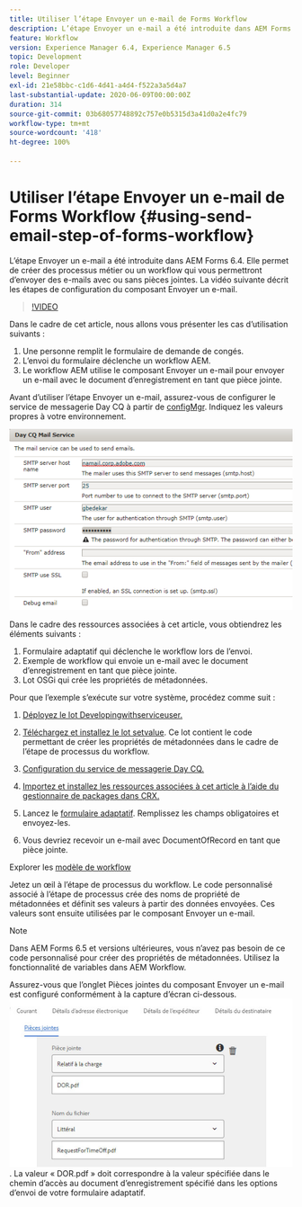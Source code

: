 ```yaml
---
title: Utiliser l’étape Envoyer un e-mail de Forms Workflow
description: L’étape Envoyer un e-mail a été introduite dans AEM Forms 6.4. Elle permet de créer des processus métier ou un workflow qui vous permettront d’envoyer des e-mails avec ou sans pièces jointes. La vidéo suivante décrit les étapes de configuration du composant Envoyer un e-mail.
feature: Workflow
version: Experience Manager 6.4, Experience Manager 6.5
topic: Development
role: Developer
level: Beginner
exl-id: 21e58bbc-c1d6-4d41-a4d4-f522a3a5d4a7
last-substantial-update: 2020-06-09T00:00:00Z
duration: 314
source-git-commit: 03b68057748892c757e0b5315d3a41d0a2e4fc79
workflow-type: tm+mt
source-wordcount: '418'
ht-degree: 100%

---
```


# Utiliser l’étape Envoyer un e-mail de Forms Workflow {#using-send-email-step-of-forms-workflow}

L’étape Envoyer un e-mail a été introduite dans AEM Forms 6.4. Elle permet de créer des processus métier ou un workflow qui vous permettront d’envoyer des e-mails avec ou sans pièces jointes. La vidéo suivante décrit les étapes de configuration du composant Envoyer un e-mail.

>[!VIDEO](https://video.tv.adobe.com/v/38529?quality=12&learn=on&captions=fre_fr)

Dans le cadre de cet article, nous allons vous présenter les cas d’utilisation suivants :

1. Une personne remplit le formulaire de demande de congés.
1. L’envoi du formulaire déclenche un workflow AEM.
1. Le workflow AEM utilise le composant Envoyer un e-mail pour envoyer un e-mail avec le document d’enregistrement en tant que pièce jointe.

Avant d’utiliser l’étape Envoyer un e-mail, assurez-vous de configurer le service de messagerie Day CQ à partir de [configMgr](http://localhost:4502/system/console/configMgr). Indiquez les valeurs propres à votre environnement.

![Configuration du service de messagerie Day CQ.](assets/mailservice.png)

Dans le cadre des ressources associées à cet article, vous obtiendrez les éléments suivants :

1. Formulaire adaptatif qui déclenche le workflow lors de l’envoi.
1. Exemple de workflow qui envoie un e-mail avec le document d’enregistrement en tant que pièce jointe.
1. Lot OSGi qui crée les propriétés de métadonnées.

Pour que l’exemple s’exécute sur votre système, procédez comme suit :

1. [Déployez le lot Developingwithserviceuser.](/help/forms/assets/common-osgi-bundles/DevelopingWithServiceUser.jar)

1. [Téléchargez et installez le lot setvalue](/help/forms/assets/common-osgi-bundles/SetValueApp.core-1.0-SNAPSHOT.jar). Ce lot contient le code permettant de créer les propriétés de métadonnées dans le cadre de l’étape de processus du workflow.
1. [Configuration du service de messagerie Day CQ.](https://helpx.adobe.com/fr/experience-manager/6-5/sites/administering/using/notification.html)
1. [Importez et installez les ressources associées à cet article à l’aide du gestionnaire de packages dans CRX.](assets/emaildoraemformskt.zip)
1. Lancez le [formulaire adaptatif](http://localhost:4502/content/dam/formsanddocuments/helpx/timeoffrequestform/jcr:content?wcmmode=disabled). Remplissez les champs obligatoires et envoyez-les.
1. Vous devriez recevoir un e-mail avec DocumentOfRecord en tant que pièce jointe.

Explorer les [modèle de workflow](http://localhost:4502/editor.html/conf/global/settings/workflow/models/emaildor.html)

Jetez un œil à l’étape de processus du workflow. Le code personnalisé associé à l’étape de processus crée des noms de propriété de métadonnées et définit ses valeurs à partir des données envoyées. Ces valeurs sont ensuite utilisées par le composant Envoyer un e-mail.

>[!NOTE]
>
>Dans AEM Forms 6.5 et versions ultérieures, vous n’avez pas besoin de ce code personnalisé pour créer des propriétés de métadonnées. Utilisez la fonctionnalité de variables dans AEM Workflow.

Assurez-vous que l’onglet Pièces jointes du composant Envoyer un e-mail est configuré conformément à la capture d’écran ci-dessous.
![Onglet Pièces jointes du composant Envoyer un e-mail](assets/sendemailcomponentconfigure.jpg). La valeur « DOR.pdf » doit correspondre à la valeur spécifiée dans le chemin d’accès au document d’enregistrement spécifié dans les options d’envoi de votre formulaire adaptatif.
